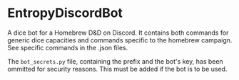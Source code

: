# EntropyDiscordBot

A dice bot for a Homebrew D&D on Discord. It contains both commands for generic dice capacities and commands specific to the homebrew campaign. See specific commands in the .json files.

The `bot_secrets.py` file, containing the prefix and the bot's key, has been ommitted for security reasons. This must be added if the bot is to be used.
